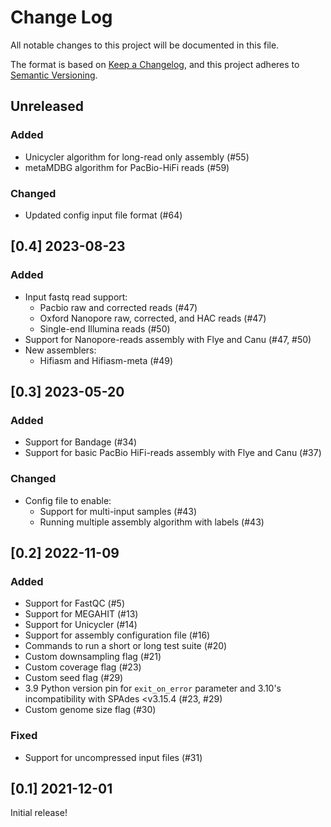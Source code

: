 # Change Log

All notable changes to this project will be documented in this file.

The format is based on [Keep a Changelog](https://keepachangelog.com/en/1.0.0/),
and this project adheres to [Semantic Versioning](https://semver.org/spec/v2.0.0.html).

## Unreleased

### Added
- Unicycler algorithm for long-read only assembly (#55)
- metaMDBG algorithm for PacBio-HiFi reads (#59)

### Changed
- Updated config input file format (#64)


## [0.4] 2023-08-23

### Added
- Input fastq read support:
    - Pacbio raw and corrected reads (#47)
    - Oxford Nanopore raw, corrected, and HAC reads (#47)
    - Single-end Illumina reads (#50)
- Support for Nanopore-reads assembly with Flye and Canu (#47, #50)
- New assemblers:
    - Hifiasm and Hifiasm-meta (#49)


## [0.3] 2023-05-20

### Added
- Support for Bandage (#34)
- Support for basic PacBio HiFi-reads assembly with Flye and Canu (#37)

### Changed
- Config file to enable:
    - Support for multi-input samples (#43)
    - Running multiple assembly algorithm with labels (#43)


## [0.2] 2022-11-09

### Added
- Support for FastQC (#5)
- Support for MEGAHIT (#13)
- Support for Unicycler (#14)
- Support for assembly configuration file (#16)
- Commands to run a short or long test suite (#20)
- Custom downsampling flag (#21)
- Custom coverage flag (#23)
- Custom seed flag (#29)
- 3.9 Python version pin for `exit_on_error` parameter and 3.10's incompatibility with SPAdes <v3.15.4 (#23, #29)
- Custom genome size flag (#30)

### Fixed
- Support for uncompressed input files (#31)


## [0.1] 2021-12-01

Initial release!
